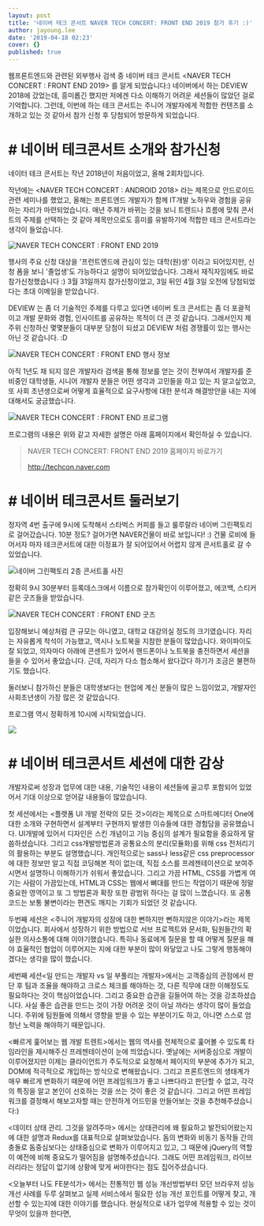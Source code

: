 ```yaml
---
layout: post
title: '네이버 테크 콘서트 NAVER TECH CONCERT: FRONT END 2019 참가 후기 :)'
author: jayoung.lee
date: '2019-04-18 02:23'
cover: {}
published: true
---
```

 웹프론트엔드와 관련된 외부행사 검색 중 네이버 테크 콘서트 <NAVER TECH CONCERT : FRONT END 2019> 를 알게 되었습니다:) 네이버에서 하는 DEVIEW 2018에 갔었는데, 흥미롭긴 했지만 저에겐 다소 이해하기 어려운 세션들이 많았던 걸로 기억합니다. 그런데, 이번에 하는 테크 콘서트는 주니어 개발자에게 적합한 컨텐츠를 소개하고 있는 것 같아서 참가 신청 후 당첨되어 방문하게 되었습니다.

# \# 네이버 테크콘서트 소개와 참가신청

 네이터 테크 콘서트는 작년 2018년이 처음이었고, 올해 2회차입니다.

작년에는 <NAVER TECH CONCERT : ANDROID 2018> 라는 제목으로 안드로이드 관련 세미나를 했었고, 올해는 프론트엔드 개발자가 함께 IT개발 노하우와 경험을 공유하는 자리가 마련되었습니다. 매년 주제가 바뀌는 것을 보니 트렌드나 흐름에 맞춰 콘서트의 주제를 선택하는 것 같아 제목만으로도 흥미를 유발하기에 적합한 테크 콘서트라는 생각이 들었습니다.

![NAVER TECH CONCERT : FRONT END 2019](/static/images/01.jpg)

행사의 주요 신청 대상을 '프런트엔드에 관심이 있는 대학(원)생' 이라고 되어있지만, 신청 폼을 보니 '졸업생'도 가능하다고 설명이 되어있었습니다. 그래서 재직자임에도 바로 참가신청했습니다 :) 3월 31일까지 참가신청이었고, 3일 뒤인 4월 3일 오전에 당첨되었다는 초대 이메일을 받았습니다. 

 DEVIEW 는 좀 더 기술적인 주제를 다루고 있다면 네이버 토크 콘서트는 좀 더 포괄적이고 개발 문화와 경험, 인사이트를 공유하는 목적이 더 큰 것 같습니다. 그래서인지 제 주위 신청하신 몇몇분들이 대부분 당첨이 되셨고 DEVIEW 처럼 경쟁률이 있는 행사는 아닌 것 같습니다. :D

![NAVER TECH CONCERT : FRONT END 행사 정보](/static/images/02.jpg)

아직 1년도 채 되지 않은 개발자라 검색을 통해 정보를 얻는 것이 전부여서 개발자를 준비중인 대학생들, 시니어 개발자 분들은 어떤 생각과 고민들을 하고 있는 지 알고싶었고, 또 사회 초년생으로써 어떻게 효율적으로 요구사항에 대한 분석과 해결방안을 내는 지에 대해서도 궁금했습니다.

![NAVER TECH CONCERT : FRONT END 프로그램](/static/images/03.jpg)

프로그램의 내용은 위와 같고 자세한 설명은 아래 홈페이지에서 확인하실 수 있습니다.

> NAVER TECH CONCERT: FRONT END 2019 홈페이지 바로가기
>
> [http://techcon.naver.com
> ](http://techcon.naver.com)

# \# 네이버 테크콘서트 둘러보기

 정자역 4번 출구에 9시에 도착해서 스타벅스 커피를 들고 룰루랄라 네이버 그린팩토리로 걸어갔습니다. 10분 정도? 걸어가면 NAVER건물이 바로 보입니다! :) 건물 로비에 들어서자 마자 테크콘서트에 대한 이정표가 잘 되어있어서 어렵지 않게 콘서트홀로 갈 수 있었습니다. 

![네이버 그린팩토리 2층 콘서트홀 사진](/static/images/kakaotalk_20190412_140129579_03.jpg)

 정확히 9시 30분부터 등록데스크에서 이름으로 참가확인이 이루어졌고, 에코백, 스티커같은 굿즈들을 받았습니다.

![NAVER TECH CONCERT : FRONT END 굿즈](/static/images/kakaotalk_20190412_140129579_01.jpg)

입장해보니 예상처럼 큰 규모는 아니였고, 대학교 대강의실 정도의 크기였습니다. 자리는 자유롭게 착석이 가능했고, 역시나 노트북을 지참한 분들이 많았습니다. 와이파이도 잘 되었고, 의자마다 아래에 콘센트가 있어서 핸드폰이나 노트북을 충전하면서 세션을 들을 수 있어서 좋았습니다. 근데, 자리가 다소 협소해서 왔다갔다 하기가 조금은 불편하기도 했습니다. 

 둘러보니 참가하신 분들은 대학생보다는 현업에 계신 분들이 많은 느낌이었고, 개발자인 사회초년생이 가장 많은 것 같았습니다.

프로그램 역시 정확하게 10시에 시작되었습니다.

![](/static/images/kakaotalk_20190412_140139503.jpg)

# \# 네이버 테크콘서트 세션에 대한 감상

개발자로써 성장과 업무에 대한 내용, 기술적인 내용이 세션들에 골고루 포함되어 있었어서 기대 이상으로 얻어갈 내용들이 많았습니다.

 첫 세션에서는 <플랫폼 UI 개발 전략의 모든 것>이라는 제목으로 스마트에디터 One에 대한 소개와 구현하면서 설계부터 구현까지 발생한 이슈들에 대한 경험담을 공유했습니다.  UI개발에 있어서 디자인은 스킨 개념이고 기능 중심의 설계가 필요함을 중요하게 말씀하셨습니다. 그리고 css개발방법론과 공통요소의 분리(모듈화)를 위해 css 전처리기의 활용하는 부분도 설명했습니다. 개인적으로는 sass나 less같은 css preprocessor에 대한 정보만 알고 직접 코딩해본 적이 없는데, 직접 소스를 프레젠테이션으로 보여주시면서 설명하니 이해하기가 쉬워서 좋았습니다. 그리고 가끔 HTML, CSS를 가볍게 여기는 사람이 가끔있는데, HTML과 CSS는 웹에서 뼈대를 만드는 작업이기 때문에 정말 중요한 영역이고 또 그 방법론과 확장 또한 광범위 하다는 걸 많이 느꼈습니다. 또 공통코드는 보통 불변이라는 편견도 깨지는 기회가 되었던 것 같습니다.

 두번째 세션은 <주니어 개발자의 성장에 대한 뻔하지만 뻔하지않은 이야기>라는 제목이었습니다. 회사에서 성장하기 위한 방법으로 서브 프로젝트와 문서화, 팀원들간의 확실한 의사소통에 대해 이야기했습니다. 특히나 동료에게 질문을 할 때 어떻게 질문을 해야 효율적인 협업이 이루어지는 지에 대한 부분이 많이 와닿았고 나도 그렇게 행동해야겠다는 생각을 많이 했습니다. 

세번째 세션<일 만드는 개발자 vs 일 부풀리는 개발자>에서는 고객중심의 관점에서 판단 후 팀과 조율을 해야하고 크로스 체크를 해야하는 것, 다른 직무에 대한 이해정도도 필요하다는 것이 핵심이었습니다. 그리고 중요한 습관을 길들어여 하는 것을 강조하셨습니다. 사실 좋은 습관을 만드는 것이 가장 어려운 것이 아닐 까라는 생각이 많이 들었습니다. 주위에 팀원들에 의해서 영향을 받을 수 있는 부분이기도 하고, 아니면 스스로 엄청난 노력을 해야하기 때문입니다.

 <빠르게 훑어보는 웹 개발 트렌트>에서는 웹의 역사를 전체적으로 훑어볼 수 있도록 타임라인을 제시해주신 프레젠테이션이 눈에 띄었습니다. 옛날에는 서버중심으로 개발이 이루어졌지만 이제는 클라이언트가 주도적으로 요청해서 페이지의 부분에 추가가 되고, DOM에 적극적으로 개입하는 방식으로 변해왔습니다. 그리고 프론트엔드의 생태계가 매우 빠르게 변화하기 때문에 어떤 프레임워크가 좋고 나쁘다라고 판단할 수 없고, 각각의 특징을 알고 본인이 선호하는 것을 쓰는 것이 좋은 것 같습니다. 그리고 어떤 프레임워크를 결정해서 해보고자할 때는 안전하게 어드민을 만들어보는 것을 추천해주셨습니다:)

<데이터 상태 관리. 그것을 알려주마> 에서는 상태관리에 왜 필요하고 발전되어왔는지에 대한 설명과 Redux를 대표적으로 살펴보았습니다. 돔의 변화와 비동기 동작들 간의 충돌로 돔중심보다는 상태중심으로 변화가 이루어지고 있고, 그 때문에 jQuery의 역할이 예전에 비해 중요도가 떨어짐을 설명해주셨습니다. 그래도 어떤 프레임워크, 라이브러리라는 정답이 없기에 상황에 맞게 써야한다는 점도 집어주셨습니다.

<오늘부터 나도 FE분석가> 에서는 전통적인 웹 성능 개선방법부터 모던 브라우저 성능 개선 사례를 두루 살펴보고 실제 서비스에서 필요한 성능 개선 포인트를 어떻게 찾고, 개선할 수 있는지에 대한 이야기를 했습니다. 현실적으로 내가 업무에 적용할 수 있는 것이 무엇이 있을까 한다면, <script>와 <link>의 위치를 가능한 </body>에 둬야할 것! 그리고 async와 defer의 활용과 이미지 용량 조절 등으로 콘솔창에서 요청 수, 요청 크기, 요청 간격을 최소하는 것이 핵심이었습니다. 

위의 글을 주관적인 감상이고 모든 프로그램들에 대한 촬영 영상과 프레젠테이션(ppt)은 공식 홈페이지(<http://techcon.naver.com/>)에서 확인하실 수 있습니다.

# \# 사담 : 네이버 그린팩토리 탐방기 :)

## 1) 작지만 깨알 같은 채용부스와 굿즈들!!

채용소개 부스들이 몇 가지 있었는데, 규모도 작아서 다른 행사에 비에 줄고 짧고 꼼꼼하게 설명해주셔서 좋았습니다. 에코백, 머그컵, 마그넷, 스티커 굿즈들을 받았습니다 :D

![NAVER TECH CONCERT : FRONT END 채용부스1 NAVER TECH CONCERT : FRONT END 채용부스](/static/images/kakaotalk_20190412_140129579_13.jpg)

## 2) 아니.... 쉑쉑버거주는 컨퍼런스는 처음이야.....ଘ(੭*ˊᵕˋ)੭

점심식사로 버거와 군것질 거리도 많았습니다! 오래 앉아 있으면 지칠 수도 있는데, 당충전이 확실해서 좋았습니다:)

![NAVER TECH CONCERT : FRONT END 점심시간](/static/images/kakaotalk_20190412_140129579_12.jpg)

![NAVER TECH CONCERT : FRONT END 로비 군것질거리](/static/images/kakaotalk_20190412_140129579_08.jpg)

## 3) 도서관 둘러보기

예전에 예능프로그램 '어서와 한국은 처음이지'에서 봤던 공간인데, 실제로 가보니 신기했습니다. 서적들이 많은 까페 느낌이었고, 예술서적이 가장 많았습니다.  라이브러리는 직원 외에는 방문객 목걸이를 받아서 10분간 구경할 수 있었습니다.

![네이버 그린팩토리 라이브러리](/static/images/kakaotalk_20190412_140129579_09.jpg)

![네이버 그린팩토리 까페](/static/images/kakaotalk_20190412_140129579_10.jpg)

## 4) 우와 이건 뭐지....? ASKERS !

세션을 모두 라이브방송으로 NAVER TV에서 하고 있었고, ASKERS로 실시간 질의응답도 있었습니다.익명이라 그런지 몇몇분들이 장난식으로 글을 올리시는 분들이 있어서 개인적으로는 불편했다는 후담을.... ; (

![실시간 질의응답 : ASKERS](/static/images/kakaotalk_20190412_140129579_14.jpg)
